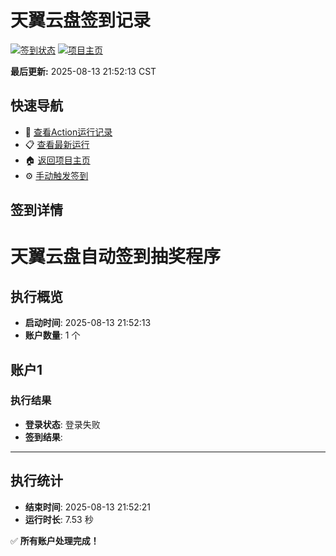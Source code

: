 # 天翼云盘签到记录

[![签到状态](https://github.com/agesky/189pan/actions/workflows/main.yml/badge.svg)](https://github.com/agesky/189pan/actions/workflows/main.yml) [![项目主页](https://img.shields.io/badge/GitHub-项目主页-blue?logo=github)](https://github.com/agesky/189pan)

**最后更新:** 2025-08-13 21:52:13 CST

## 快速导航

- 🔄 [查看Action运行记录](https://github.com/agesky/189pan/actions)
- 📋 [查看最新运行](https://github.com/agesky/189pan/actions/runs/16939312210)
- 🏠 [返回项目主页](https://github.com/agesky/189pan)
- ⚙️ [手动触发签到](https://github.com/agesky/189pan/actions/workflows/main.yml)

## 签到详情

# 天翼云盘自动签到抽奖程序

## 执行概览
- **启动时间**: 2025-08-13 21:52:13
- **账户数量**: 1 个

## 账户1
### 执行结果
- **登录状态**: 登录失败
- **签到结果**: 

---
## 执行统计
- **结束时间**: 2025-08-13 21:52:21
- **运行时长**: 7.53 秒

✅ **所有账户处理完成！**
